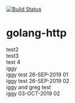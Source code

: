 [![Build Status](https://dev.azure.com/azure0053/irorg/_apis/build/status/iggy3.hlabjx%20(1)?branchName=master)](https://dev.azure.com/azure0053/irorg/_build/latest?definitionId=2&branchName=master)
# golang-http           
test2<br>
test3<br>
test 4<br>
iggy<br>
iggy test 26-SEP-2019 01<br>
iggy test 26-SEP-2019 02<br>
iggy and greg test<br>
iggy 03-OCT-2019 02<br>
